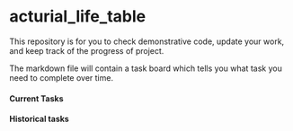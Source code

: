 # acturial_life_table

This repository is for you to check demonstrative code, update your work, and keep track of the progress of project.

The markdown file will contain a task board which tells you what task you need to complete over time.
#### Current Tasks




#### Historical tasks
